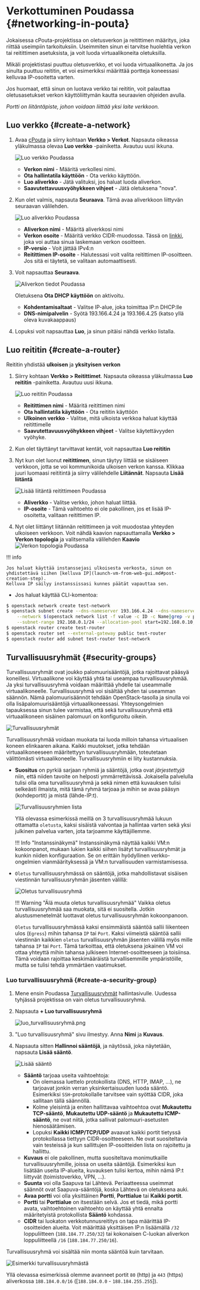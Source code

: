 # Verkottuminen Poudassa {#networking-in-pouta}
Jokaisessa cPouta-projektissa on oletusverkon ja reitittimen määritys, joka riittää useimpiin tarkoituksiin. Useimmiten sinun ei tarvitse huolehtia verkon tai reitittimen asetuksista, ja voit luoda virtuaalikoneita oletuksilla.

Mikäli projektistasi puuttuu oletusverkko, et voi luoda virtuaalikonetta. Ja jos sinulta puuttuu reititin, et voi esimerkiksi määrittää portteja koneessasi kelluvaa IP-osoitetta varten.

Jos huomaat, että sinun on luotava verkko tai reititin, voit palauttaa oletusasetukset verkon käyttöliittymän kautta seuraavien ohjeiden avulla.

*Portti on liitäntäpiste, johon voidaan liittää yksi laite verkkoon.*

## Luo verkko {#create-a-network}

1. Avaa [cPouta](https://pouta.csc.fi) ja siirry kohtaan **Verkko > Verkot**. Napsauta oikeassa yläkulmassa olevaa **Luo verkko** -painiketta. Avautuu uusi ikkuna.

    ![Luo verkko Poudassa](../../img/pouta-network-1.png)

    - **Verkon nimi** - Määritä verkollesi nimi.
    - **Ota hallintatila käyttöön** - Ota verkko käyttöön.
    - **Luo aliverkko** - Jätä valituksi, jos haluat luoda aliverkon.
    - **Saavutettavuusvyöhykkeen vihjeet** - Jätä oletuksena "nova".

1. Kun olet valmis, napsauta **Seuraava**. Tämä avaa aliverkkoon liittyvän seuraavan välilehden.

    ![Luo aliverkko Poudassa](../../img/pouta-network-2.png)

    - **Aliverkon nimi** - Määritä aliverkkosi nimi
    - **Verkon osoite** - Määritä verkko CIDR-muodossa. Tässä on [linkki](https://www.calculator.net/ip-subnet-calculator.html), joka voi auttaa sinua laskemaan verkon osoitteen.
    - **IP-versio** - Voit jättää IPv4:n
    - **Reitittimen IP-osoite** - Halutessasi voit valita reitittimen IP-osoitteen. Jos sitä ei täytetä, se valitaan automaattisesti.

1. Voit napsauttaa **Seuraava**.

    ![Aliverkon tiedot Poudassa](../../img/pouta-network-3.png)

    Oletuksena **Ota DHCP käyttöön** on aktivoitu.
    - **Kohdentamisaltaat** - Valitse IP-alue, joka toimittaa IP:n DHCP:lle
    - **DNS-nimipalvelin** - Syötä 193.166.4.24 ja 193.166.4.25 (katso yllä oleva kuvakaappaus)

1. Lopuksi voit napsauttaa **Luo**, ja sinun pitäisi nähdä verkko listalla.

## Luo reititin {#create-a-router}
Reititin yhdistää **ulkoisen** ja **yksityisen verkon**

1. Siirry kohtaan **Verkko > Reitittimet**. Napsauta oikeassa yläkulmassa **Luo reititin** -painiketta. Avautuu uusi ikkuna.

    ![Luo reititin Poudassa](../../img/pouta-router-1.png)

    - **Reitittimen nimi** - Määritä reitittimen nimi
    - **Ota hallintatila käyttöön** - Ota reititin käyttöön
    - **Ulkoinen verkko** - Valitse, mitä ulkoista verkkoa haluat käyttää reitittimelle
    - **Saavutettavuusvyöhykkeen vihjeet** - Valitse käytettävyyden vyöhyke.

1. Kun olet täyttänyt tarvittavat kentät, voit napsauttaa **Luo reititin**

1. Nyt kun olet luonut **reitittimen**, sinun täytyy liittää se sisäiseen verkkoon, jotta se voi kommunikoida ulkoisen verkon kanssa. Klikkaa juuri luomaasi reititintä ja siirry välilehdelle **Liitännät**.
Napsauta **Lisää liitäntä**

    ![Lisää liitäntä reitittimeen Poudassa](../../img/pouta-router-2.png)

    - **Aliverkko** - Valitse verkko, johon haluat liittää.
    - **IP-osoite** - Tämä vaihtoehto ei ole pakollinen, jos et lisää IP-osoitetta, valitaan reitittimen IP.

1. Nyt olet liittänyt liitännän reitittimeen ja voit muodostaa yhteyden ulkoiseen verkkoon. Voit nähdä kaavion napsauttamalla **Verkko > Verkon topologia** ja valitsemalla välilehden **Kaavio**
![Verkon topologia Poudassa](../../img/pouta-network-topo-1.png)

!!! info

    Jos haluat käyttää instanssejasi ulkoisesta verkosta, sinun on yhdistettävä siihen [kelluva IP](launch-vm-from-web-gui.md#post-creation-step).  
    Kelluva IP säilyy instanssissasi kunnes päätät vapauttaa sen.

* Jos haluat käyttää CLI-komentoa:

```sh
$ openstack network create test-network
$ openstack subnet create --dns-nameserver 193.166.4.24 --dns-nameserver 193.166.4.25 \
    --network $(openstack network list -f value -c ID -c Name|grep -v public|cut -d " " -f1) \
    --subnet-range 192.168.0.1/24 --allocation-pool start=192.168.0.10,end=192.168.0.30 test-network
$ openstack router create test-router
$ openstack router set --external-gateway public test-router
$ openstack router add subnet test-router test-network
```

## Turvallisuusryhmät {#security-groups}

Turvallisuusryhmät ovat joukko palomuurisääntöjä, jotka rajoittavat pääsyä koneillesi. Virtuaalikone voi käyttää yhtä tai useampaa turvallisuusryhmää. Ja yksi turvallisuusryhmä voidaan määrittää yhdelle tai useammalle virtuaalikoneelle. Turvallisuusryhmä voi sisältää yhden tai useamman säännön. Nämä palomuurisäännöt tehdään OpenStack-tasolla ja sinulla voi olla lisäpalomuurisääntöjä virtuaalikoneessasi. Yhteysongelmien tapauksessa sinun tulee varmistaa, että sekä turvallisuusryhmä että virtuaalikoneen sisäinen palomuuri on konfiguroitu oikein.

![Turvallisuusryhmät](../../img/security_group.drawio.png)

Turvallisuusryhmää voidaan muokata tai luoda milloin tahansa virtuaalisen koneen elinkaaren aikana. Kaikki muutokset, jotka tehdään virtuaalikoneeseen määritettyyn turvallisuusryhmään, toteutetaan välittömästi virtuaalikoneelle. Turvallisuusryhmiin ei liity kustannuksia.

* **Suositus** on pyrkiä sarjaan ryhmiä ja sääntöjä, jotka ovat _järjestettyjä_ niin, että niiden tavoite on helposti ymmärrettävissä. Jokaisella palvelulla tulisi olla oma turvallisuusryhmä ja sekä nimen että kuvauksen tulisi selkeästi ilmaista, mitä tämä ryhmä tarjoaa ja mihin se avaa pääsyn (kohdeportit) ja mistä (lähde-IP:t).

    ![Turvallisuusryhmien lista](../../img/security_group_list.png)

    Yllä olevassa esimerkissä meillä on 3 turvallisuusryhmää lukuun ottamatta `oletusta`, kaksi sisäistä valvontaa ja hallintaa varten sekä yksi julkinen palvelua varten, jota tarjoamme käyttäjillemme.

    !!! Info "Instanssinäkymä"
        Instanssinäkymä näyttää kaikki VM:n kokoonpanot, mukaan lukien kaikki siihen lisätyt turvallisuusryhmät ja kunkin niiden konfiguraation. Se on erittäin hyödyllinen verkko-ongelmien vianmäärityksessä ja VM:n turvallisuuden varmistamisessa.

* `Oletus` turvallisuusryhmässä on sääntöjä, jotka mahdollistavat sisäisen viestinnän turvallisuusryhmän jäsenten välillä:

    ![Oletus turvallisuusryhmä](../../img/default-security-group.png)

    !!! Warning "Älä muuta oletus turvallisuusryhmää"
        Vaikka oletus turvallisuusryhmää saa muokata, sitä ei suositella. Jotkin alustusmenetelmät luottavat oletus turvallisuusryhmän kokoonpanoon.

    `Oletus` turvallisuusryhmässä kaksi ensimmäistä sääntöä sallii liikenteen ulos (`Egress`) mihin tahansa `IP` tai `Port`. Kaksi viimeistä sääntöä sallii viestinnän kaikkien `oletus` turvallisuusryhmän jäsenten välillä myös mille tahansa `IP` tai `Port`. Tämä tarkoittaa, että oletuksena jokainen VM voi ottaa yhteyttä mihin tahansa julkiseen Internet-osoitteeseen ja toisiinsa. Tämä voidaan rajoittaa keskimääräistä turvallisemmille ympäristöille, mutta se tulisi tehdä ymmärtäen vaatimukset.

### Luo turvallisuusryhmä {#create-a-security-group}

1. Mene ensin Poudassa [Turvallisuusryhmät](https://pouta.csc.fi/dashboard/project/security_groups/) hallintasivulle. Uudessa tyhjässä projektissa on vain oletus turvallisuusryhmä.

1. Napsauta **+ Luo turvallisuusryhmä**

    ![luo_turvallisuusryhmä.png](../../img/create_security_group.png)

1. "Luo turvallisuusryhmä" sivu ilmestyy. Anna **Nimi** ja **Kuvaus**.

1. Napsauta sitten **Hallinnoi sääntöjä**, ja näytössä, joka näytetään, napsauta **Lisää sääntö**.

    ![Lisää sääntö](../../img/pouta-add-rules-secgroup.png)

    - **Sääntö** tarjoaa useita vaihtoehtoja:
        - On olemassa luettelo protokollista (DNS, HTTP, IMAP, ...), ne tarjoavat jonkin verran yksinkertaisuuden luoda sääntö. Esimerkiksi `SSH`-protokollalle tarvitsee vain syöttää CIDR, joka sallitaan tällä säännöllä.
        - Kolme yleisintä ja eniten hallittavaa vaihtoehtoa ovat **Mukautettu TCP-sääntö**, **Mukautettu UDP-sääntö** ja **Mukautettu ICMP-sääntö**, ne ovat niitä, jotka sallivat palomuuri-asetusten hienosäätämisen.
        - Lopuksi **Kaikki ICMP/TCP/UDP** avaavat kaikki portit tietyssä protokollassa tiettyyn CIDR-osoitteeseen. Ne ovat suositeltavia vain testeissä ja kun sallittujen IP-osoitteiden lista on rajoitettu ja hallittu.
    - **Kuvaus** ei ole pakollinen, mutta suositeltava monimutkaille turvallisuusryhmille, joissa on useita sääntöjä. Esimerkiksi kun lisätään useita IP-alueita, kuvauksen tulisi kertoa, mihin nämä IP:t liittyvät (toimistoverkko, VPN, ...).
    - **Suunta** voi olla Saapuva tai Lähtevä. Periaatteessa useimmat säännöt ovat Saapuva-sääntöjä, koska Lähtevä on oletuksena auki.
    - **Avaa portti** voi olla yksittäinen **Portti**, **Porttialue** tai **Kaikki portit**.
    - **Portti** tai **Porttialue** on itsestään selvä. Jos et tiedä, mikä portti avata, vaihtoehtoinen vaihtoehto on käyttää yhtä ennalta määritetyistä protokollista **Sääntö** kohdassa.
    - **CIDR** tai luokaton verkkotunnusreititys on tapa määrittää IP-osoitteiden alueita. Voit määrittää yksittäisen IP:n lisäämällä `/32` loppuliitteen (`188.184.77.250/32`) tai kokonaisen C-luokan aliverkon loppuliitteellä `/16` (`188.184.77.250/16`).

Turvallisuusryhmä voi sisältää niin monta sääntöä kuin tarvitaan.

![Esimerkki turvallisuusryhmästä](../../img/security_group_example.png)

Yllä olevassa esimerkissä olemme avanneet portit `80` (http) ja `443` (https) aliverkossa `188.184.0.0/16` ([`188.184.0.0` - `188.184.255.255`]).